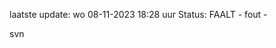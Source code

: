 laatste update: 
wo 08-11-2023 18:28   uur 
Status: FAALT - fout - 
<div class="service R">svn</div>